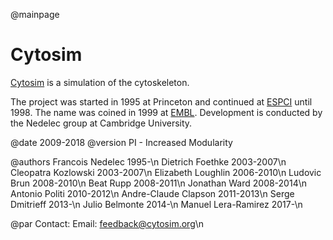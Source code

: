 @mainpage

# Cytosim

 [Cytosim](http://www.cytosim.org) is a simulation of the cytoskeleton.
 
 The project was started in 1995 at Princeton and continued at [ESPCI](http://www.espci.fr) until 1998. The name was coined in 1999 at [EMBL](http://www.embl.org).
 Development is conducted by the Nedelec group at Cambridge University.  
 

 @date 2009-2018
 @version PI - Increased Modularity
 
 
 @authors
 Francois Nedelec        1995-\n
 Dietrich Foethke        2003-2007\n
 Cleopatra Kozlowski     2003-2007\n
 Elizabeth Loughlin      2006-2010\n
 Ludovic Brun            2008-2010\n
 Beat Rupp               2008-2011\n
 Jonathan Ward           2008-2014\n
 Antonio Politi          2010-2012\n
 Andre-Claude Clapson    2011-2013\n
 Serge Dmitrieff         2013-\n
 Julio Belmonte          2014-\n
 Manuel Lera-Ramirez     2017-\n

 @par Contact:
 Email: feedback@cytosim.org\n


